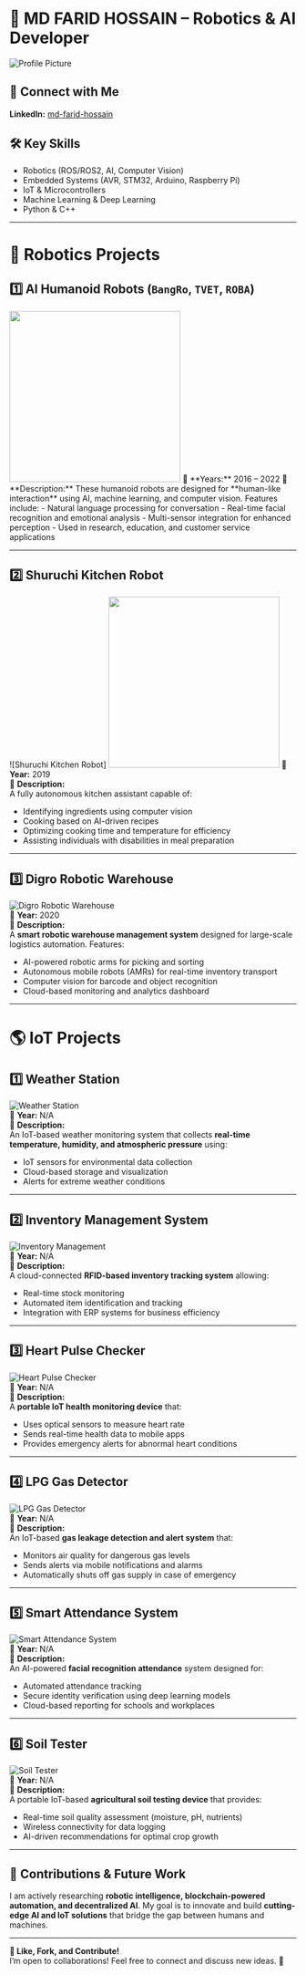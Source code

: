 # 🚀 MD FARID HOSSAIN – Robotics & AI Developer  

![Profile Picture](https://your-image-link-here.com)  

## 🔗 Connect with Me  
**LinkedIn:** [md-farid-hossain](https://www.linkedin.com/in/md-farid-hossain-a7ba49174)  

## 🛠️ Key Skills  
- Robotics (ROS/ROS2, AI, Computer Vision)  
- Embedded Systems (AVR, STM32, Arduino, Raspberry Pi)  
- IoT & Microcontrollers  
- Machine Learning & Deep Learning  
- Python & C++  

---

# 🤖 Robotics Projects  

## 1️⃣ **AI Humanoid Robots** (`BangRo`, `TVET`, `ROBA`)  
<img src="https://github.com/faridhossainrd/Farid-projects-details/blob/main/Roba-001.png" width="300">  
📅 **Years:** 2016 – 2022  
📝 **Description:**  
These humanoid robots are designed for **human-like interaction** using AI, machine learning, and computer vision. Features include:  
- Natural language processing for conversation  
- Real-time facial recognition and emotional analysis  
- Multi-sensor integration for enhanced perception  
- Used in research, education, and customer service applications  

---
 
## 2️⃣ **Shuruchi Kitchen Robot**  
![Shuruchi Kitchen Robot]
<img src="https://github.com/faridhossainrd/Farid-projects-details/blob/shuruchi-removebg-preview.png" width="300">
📅 **Year:** 2019  
📝 **Description:**  
A fully autonomous kitchen assistant capable of:  
- Identifying ingredients using computer vision  
- Cooking based on AI-driven recipes  
- Optimizing cooking time and temperature for efficiency  
- Assisting individuals with disabilities in meal preparation  

---

## 3️⃣ **Digro Robotic Warehouse**  
![Digro Robotic Warehouse](https://your-image-link-here.com)  
📅 **Year:** 2020  
📝 **Description:**  
A **smart robotic warehouse management system** designed for large-scale logistics automation. Features:  
- AI-powered robotic arms for picking and sorting  
- Autonomous mobile robots (AMRs) for real-time inventory transport  
- Computer vision for barcode and object recognition  
- Cloud-based monitoring and analytics dashboard  

---

# 🌎 IoT Projects  

## 1️⃣ **Weather Station**  
![Weather Station](https://your-image-link-here.com)  
📅 **Year:** N/A  
📝 **Description:**  
An IoT-based weather monitoring system that collects **real-time temperature, humidity, and atmospheric pressure** using:  
- IoT sensors for environmental data collection  
- Cloud-based storage and visualization  
- Alerts for extreme weather conditions  

---

## 2️⃣ **Inventory Management System**  
![Inventory Management](https://your-image-link-here.com)  
📅 **Year:** N/A  
📝 **Description:**  
A cloud-connected **RFID-based inventory tracking system** allowing:  
- Real-time stock monitoring  
- Automated item identification and tracking  
- Integration with ERP systems for business efficiency  

---

## 3️⃣ **Heart Pulse Checker**  
![Heart Pulse Checker](https://your-image-link-here.com)  
📅 **Year:** N/A  
📝 **Description:**  
A **portable IoT health monitoring device** that:  
- Uses optical sensors to measure heart rate  
- Sends real-time health data to mobile apps  
- Provides emergency alerts for abnormal heart conditions  

---

## 4️⃣ **LPG Gas Detector**  
![LPG Gas Detector](https://your-image-link-here.com)  
📅 **Year:** N/A  
📝 **Description:**  
An IoT-based **gas leakage detection and alert system** that:  
- Monitors air quality for dangerous gas levels  
- Sends alerts via mobile notifications and alarms  
- Automatically shuts off gas supply in case of emergency  

---

## 5️⃣ **Smart Attendance System**  
![Smart Attendance System](https://your-image-link-here.com)  
📅 **Year:** N/A  
📝 **Description:**  
An AI-powered **facial recognition attendance** system designed for:  
- Automated attendance tracking  
- Secure identity verification using deep learning models  
- Cloud-based reporting for schools and workplaces  

---

## 6️⃣ **Soil Tester**  
![Soil Tester](https://your-image-link-here.com)  
📅 **Year:** N/A  
📝 **Description:**  
A portable IoT-based **agricultural soil testing device** that provides:  
- Real-time soil quality assessment (moisture, pH, nutrients)  
- Wireless connectivity for data logging  
- AI-driven recommendations for optimal crop growth  

---

## 🚀 Contributions & Future Work  
I am actively researching **robotic intelligence, blockchain-powered automation, and decentralized AI**. My goal is to innovate and build **cutting-edge AI and IoT solutions** that bridge the gap between humans and machines.  

---

**📌 Like, Fork, and Contribute!**  
I’m open to collaborations! Feel free to connect and discuss new ideas. 🚀  
